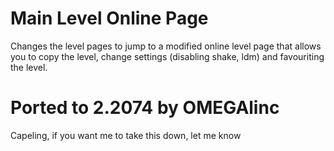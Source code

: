 # Main Level Online Page

Changes the level pages to jump to a modified online level page that allows you to copy the level, change settings (disabling shake, ldm) and favouriting the level.



# Ported to 2.2074 by OMEGAlinc

Capeling, if you want me to take this down, let me know
